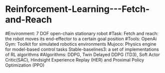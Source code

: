 # Reinforcement-Learning---Fetch-and-Reach
#Environment: 7 DOF open-chain stationary robot
#Task: Fetch and reach: the robot moves its end-effector to a certain goal position
#Tools: OpenAi Gym: Toolkit for simulated robotics environments
       Mujoco: Physics engine for model-based control tasks
       Stable-baselines3: a set of implementations of RL algorithms
#Algorithms: DDPG, Twin Delayed DDPG (TD3), Soft Actor Critic(SAC), Hindsight Experience Replay (HER) and Proximal Policy Optimization (PPO)      
